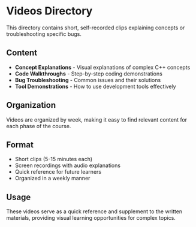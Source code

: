 # Videos Directory

This directory contains short, self-recorded clips explaining concepts or troubleshooting specific bugs.

## Content

- **Concept Explanations** - Visual explanations of complex C++ concepts
- **Code Walkthroughs** - Step-by-step coding demonstrations
- **Bug Troubleshooting** - Common issues and their solutions
- **Tool Demonstrations** - How to use development tools effectively

## Organization

Videos are organized by week, making it easy to find relevant content for each phase of the course.

## Format

- Short clips (5-15 minutes each)
- Screen recordings with audio explanations
- Quick reference for future learners
- Organized in a weekly manner

## Usage

These videos serve as a quick reference and supplement to the written materials, providing visual learning opportunities for complex topics.

